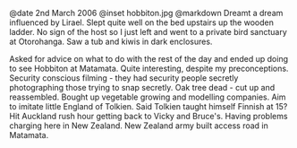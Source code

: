 @date		2nd March 2006
@inset		hobbiton.jpg
@markdown
Dreamt a dream influenced by Lirael. Slept quite well on the bed upstairs up the wooden ladder. No sign of the host so I just left and went to a private bird sanctuary at Otorohanga. Saw a tub and kiwis in dark enclosures.

Asked for advice on what to do with the rest of the day and ended up doing to see Hobbiton at Matamata. Quite interesting, despite my preconceptions. Security conscious filming - they had security people secretly photographing those trying to snap secretly. Oak tree dead - cut up and reassembled. Bought up vegetable growing and modelling companies. Aim to imitate little England of Tolkien. Said Tolkien taught himself Finnish at 15? Hit Auckland rush hour getting back to Vicky and Bruce's. Having problems charging here in New Zealand. New Zealand army built access road in Matamata.
